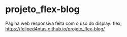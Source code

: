 # projeto_flex-blog
 Página web responsiva feita com o uso do display: flex; 
 https://feliped4ntas.github.io/projeto_flex-blog/
